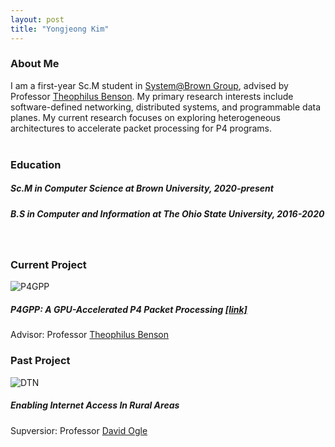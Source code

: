 ```yaml
---
layout: post
title: "Yongjeong Kim"
---
```


### About Me
I am a first-year Sc.M student in [System@Brown Group][system-group], advised by Professor [Theophilus Benson][theophilus-benson]. My primary research interests include software-defined networking, distributed systems, and programmable data planes. My current research focuses on exploring heterogeneous architectures to accelerate packet processing for P4 programs.  
&nbsp;
### Education
##### Sc.M in Computer Science at Brown University, 2020-present  
##### B.S in Computer and Information at The Ohio State University, 2016-2020
&nbsp;
### Current Project
![P4GPP]({{site.baseurl}}/assets/img/p4gpp.jpg)  
##### P4GPP: A GPU-Accelerated P4 Packet Processing [[link]][p4gpp]  
Advisor: Professor [Theophilus Benson][theophilus-benson]
&nbsp;
### Past Project
![DTN]({{site.baseurl}}/assets/img/dtn.jpg)  
##### Enabling Internet Access In Rural Areas  
Supversior: Professor [David Ogle][david-ogle]  

[theophilus-benson]: https://cs.brown.edu/~tab/
[david-ogle]: https://sites.google.com/site/daveogle/dave-s-homepage
[system-group]: https://systems.cs.brown.edu/
[p4gpp]: https://cseyj.github.io/p4gpp/ 
